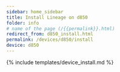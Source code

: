 ```yaml
---
sidebar: home_sidebar
title: Install Lineage on d850
folder: info
# name of the page (/{{permalink}}.html)
redirect_from: d850_install.html
permalink: /devices/d850/install
device: d850
---
```

{% include templates/device_install.md %}
